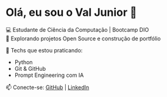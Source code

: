 # Olá, eu sou o Val Junior 👋

💻 Estudante de Ciência da Computação | Bootcamp DIO  
🚀 Explorando projetos Open Source e construção de portfólio

🔧 Techs que estou praticando:
- Python
- Git & GitHub
- Prompt Engineering com IA

📫 Conecte-se:
[GitHub](https://github.com/valjunior-dev) | [LinkedIn](https://www.linkedin.com/in/valdemir-andrigheti-junior-07a77422b/)

